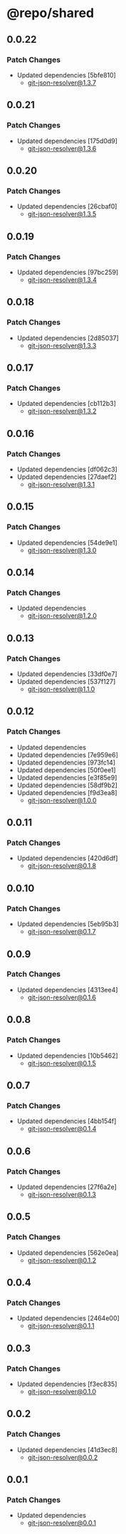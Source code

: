 # @repo/shared

## 0.0.22

### Patch Changes

- Updated dependencies [5bfe810]
  - git-json-resolver@1.3.7

## 0.0.21

### Patch Changes

- Updated dependencies [175d0d9]
  - git-json-resolver@1.3.6

## 0.0.20

### Patch Changes

- Updated dependencies [26cbaf0]
  - git-json-resolver@1.3.5

## 0.0.19

### Patch Changes

- Updated dependencies [97bc259]
  - git-json-resolver@1.3.4

## 0.0.18

### Patch Changes

- Updated dependencies [2d85037]
  - git-json-resolver@1.3.3

## 0.0.17

### Patch Changes

- Updated dependencies [cb112b3]
  - git-json-resolver@1.3.2

## 0.0.16

### Patch Changes

- Updated dependencies [df062c3]
- Updated dependencies [27daef2]
  - git-json-resolver@1.3.1

## 0.0.15

### Patch Changes

- Updated dependencies [54de9e1]
  - git-json-resolver@1.3.0

## 0.0.14

### Patch Changes

- Updated dependencies
  - git-json-resolver@1.2.0

## 0.0.13

### Patch Changes

- Updated dependencies [33df0e7]
- Updated dependencies [537f127]
  - git-json-resolver@1.1.0

## 0.0.12

### Patch Changes

- Updated dependencies
- Updated dependencies [7e959e6]
- Updated dependencies [973fc14]
- Updated dependencies [50f0ee1]
- Updated dependencies [e3f85e9]
- Updated dependencies [58df9b2]
- Updated dependencies [f9d3ea8]
  - git-json-resolver@1.0.0

## 0.0.11

### Patch Changes

- Updated dependencies [420d6df]
  - git-json-resolver@0.1.8

## 0.0.10

### Patch Changes

- Updated dependencies [5eb95b3]
  - git-json-resolver@0.1.7

## 0.0.9

### Patch Changes

- Updated dependencies [4313ee4]
  - git-json-resolver@0.1.6

## 0.0.8

### Patch Changes

- Updated dependencies [10b5462]
  - git-json-resolver@0.1.5

## 0.0.7

### Patch Changes

- Updated dependencies [4bb154f]
  - git-json-resolver@0.1.4

## 0.0.6

### Patch Changes

- Updated dependencies [27f6a2e]
  - git-json-resolver@0.1.3

## 0.0.5

### Patch Changes

- Updated dependencies [562e0ea]
  - git-json-resolver@0.1.2

## 0.0.4

### Patch Changes

- Updated dependencies [2464e00]
  - git-json-resolver@0.1.1

## 0.0.3

### Patch Changes

- Updated dependencies [f3ec835]
  - git-json-resolver@0.1.0

## 0.0.2

### Patch Changes

- Updated dependencies [41d3ec8]
  - git-json-resolver@0.0.2

## 0.0.1

### Patch Changes

- Updated dependencies
  - git-json-resolver@0.0.1
